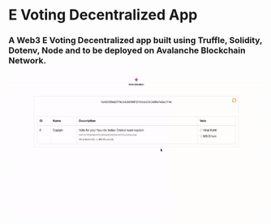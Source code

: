 # E Voting Decentralized App
### A Web3 E Voting Decentralized app built using Truffle, Solidity, Dotenv, Node and to be deployed on Avalanche Blockchain Network. 


  ![alt-text](final.gif)


